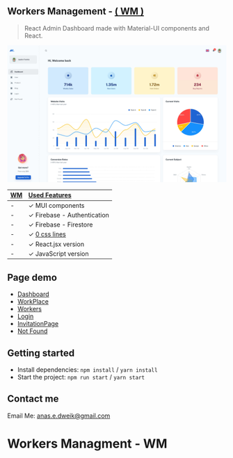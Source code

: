 ## Workers Management - [( WM )]()

> React Admin Dashboard made with Material-UI components and React.

![preview](public/assets/preview.jpg)

| [WM]() | [Used Features]()           |
| ------ | :-------------------------- |
| -      | ✓ MUI components            |
| -      | ✓ Firebase - Authentication |
| -      | ✓ Firebase - Firestore      |
| -      | ✓ [0 css lines]()           |
| -      | ✓ React.jsx version         |
| -      | ✓ JavaScript version        |

## Page demo

- [Dashboard]()
- [WorkPlace]()
- [Workers]()
- [Login]()
- [InvitationPage]()
- [Not Found]()

## Getting started

- Install dependencies: `npm install` / `yarn install`
- Start the project: `npm run start` / `yarn start`

## Contact me

Email Me: anas.e.dweik@gmail.com

# Workers Managment - WM
